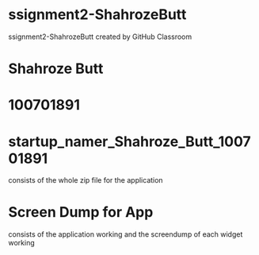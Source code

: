 # ssignment2-ShahrozeButt
ssignment2-ShahrozeButt created by GitHub Classroom
# Shahroze Butt 
# 100701891 
# startup_namer_Shahroze_Butt_100701891 
consists of the whole zip file for the application 
# Screen Dump for App 
consists of the application working and the screendump of each widget working
